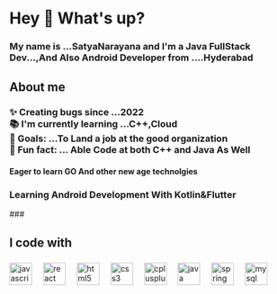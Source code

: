 <h1 align="left">Hey 👋 What's up?</h1>

###

<h3 align="left">My name is ...SatyaNarayana  and I'm a  Java FullStack Dev...,And Also Android Developer  from ....Hyderabad</h3>

###

<h2 align="left">About me</h2>

###

<h3 align="left">✨ Creating bugs since ...2022<br>📚 I'm currently learning ...C++,Cloud<br>🎯 Goals: ...To Land a job at the good  organization<br>🎲 Fun fact: ... Able Code at both C++ and Java As Well</h3>
<h4>Eager to learn GO And other new age technolgies</h4><h3>Learning Android Development With Kotlin&Flutter</h3>
###

<h2 align="left">I code with</h2>

###

<div align="left">
  <img src="https://cdn.jsdelivr.net/gh/devicons/devicon/icons/javascript/javascript-original.svg" height="40" alt="javascript logo"  />
  <img width="12" />
  <img src="https://cdn.jsdelivr.net/gh/devicons/devicon/icons/react/react-original.svg" height="40" alt="react logo"  />
  <img width="12" />
  <img src="https://cdn.jsdelivr.net/gh/devicons/devicon/icons/html5/html5-original.svg" height="40" alt="html5 logo"  />
  <img width="12" />
  <img src="https://cdn.jsdelivr.net/gh/devicons/devicon/icons/css3/css3-original.svg" height="40" alt="css3 logo"  />
  <img width="12" />
  <img src="https://cdn.jsdelivr.net/gh/devicons/devicon/icons/cplusplus/cplusplus-original.svg" height="40" alt="cplusplus logo"  />
  <img width="12" />
  <img src="https://cdn.jsdelivr.net/gh/devicons/devicon/icons/java/java-original.svg" height="40" alt="java logo"  />
  <img width="12" />
  <img src="https://cdn.jsdelivr.net/gh/devicons/devicon/icons/spring/spring-original.svg" height="40" alt="spring logo"  />
  <img width="12" />
  <img src="https://cdn.jsdelivr.net/gh/devicons/devicon/icons/mysql/mysql-original.svg" height="40" alt="mysql logo"  />

</div>

###

